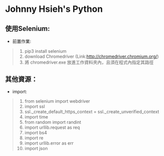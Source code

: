 # Johnny Hsieh's Python
使用Selenium:
-------------
* 前置作業:
>1. pip3 install selenium
>2. download Chromedriver (Link:http://chromedriver.chromium.org/)
>3. 將 chromedriver.exe 放進工作資料夾內，且須在程式內指定其路徑

其他資源：
-------------
* import:
>1. from selenium import webdriver
>2. import ssl
>3. ssl._create_default_https_context = ssl._create_unverified_context
>4. import time
>5. from random import randint
>6. import urllib.request as req
>7. import bs4
>8. import re
>9. import urllib.error as err
>10. import json
